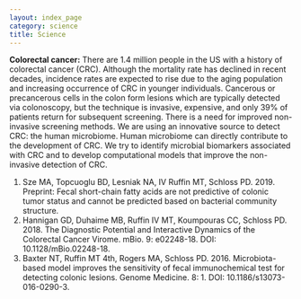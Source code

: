 ```yaml
---
layout: index_page
category: science
title: Science
---
```


__Colorectal cancer:__
There are 1.4 million people in the US with a history of colorectal cancer (CRC). Although the mortality rate has declined in recent decades, incidence rates are expected to rise due to the aging population and increasing occurrence of CRC in younger individuals. Cancerous or precancerous cells in the colon form lesions which are typically detected via colonoscopy, but the technique is invasive, expensive, and only 39% of patients return for subsequent screening. There is a need for improved non-invasive screening methods. We are using an innovative source to detect CRC: the human microbiome. Human microbiome can directly contribute to the development of CRC. We try to identify microbial biomarkers associated with CRC and to develop computational models that improve the non-invasive detection of CRC. 

1. Sze MA, Topcuoglu BD, Lesniak NA, IV Ruffin MT, Schloss PD. 2019. Preprint: Fecal short-chain fatty acids are not predictive of colonic tumor status and cannot be predicted based on bacterial community structure.
2. Hannigan GD, Duhaime MB, Ruffin IV MT, Koumpouras CC, Schloss PD. 2018. The Diagnostic Potential and Interactive Dynamics of the Colorectal Cancer Virome. mBio. 9: e02248-18. DOI: 10.1128/mBio.02248-18.
3. Baxter NT, Ruffin MT 4th, Rogers MA, Schloss PD. 2016. Microbiota-based model improves the sensitivity of fecal immunochemical test for detecting colonic lesions. Genome Medicine. 8: 1. DOI: 10.1186/s13073-016-0290-3.

